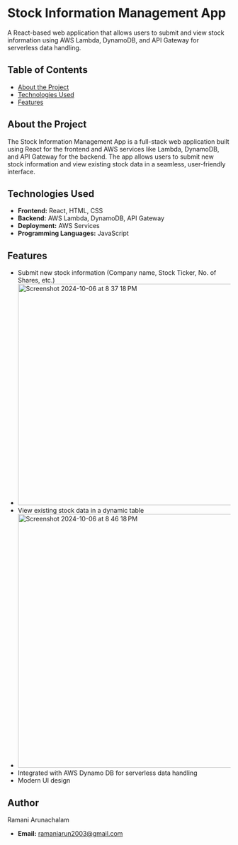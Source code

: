 # Stock Information Management App

A React-based web application that allows users to submit and view stock information using AWS Lambda, DynamoDB, and API Gateway for serverless data handling.

## Table of Contents
- [About the Project](#about-the-project)
- [Technologies Used](#technologies-used)
- [Features](#features)

## About the Project
The Stock Information Management App is a full-stack web application built using React for the frontend and AWS services like Lambda, DynamoDB, and API Gateway for the backend. The app allows users to submit new stock information and view existing stock data in a seamless, user-friendly interface.

## Technologies Used
- **Frontend:** React, HTML, CSS
- **Backend:** AWS Lambda, DynamoDB, API Gateway
- **Deployment:** AWS Services
- **Programming Languages:** JavaScript

## Features
- Submit new stock information (Company name, Stock Ticker, No. of Shares, etc.)
- <img width="500" alt="Screenshot 2024-10-06 at 8 37 18 PM" src="https://github.com/user-attachments/assets/93db8093-5d78-400d-b413-e956d5abcaf4">
- View existing stock data in a dynamic table
- <img width="573" alt="Screenshot 2024-10-06 at 8 46 18 PM" src="https://github.com/user-attachments/assets/b0bb828d-0f00-4f99-85af-5995efcd67d8">
- Integrated with AWS Dynamo DB for serverless data handling
- Modern UI design
## Author
Ramani Arunachalam
- **Email:** ramaniarun2003@gmail.com
